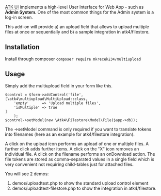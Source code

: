 [ATK UI](https://github.com/atk4/ui) implements a high-level User Interface for Web App - such as **Admin System**. One of the most common things for the Admin system is a log-in screen.

This add-on will provide a) an upload field that allows to upload multiple files at once or sequentially and b) a sample integration in atk4/filestore. 


## Installation

Install through composer `composer require mkrecek234/multiupload`

## Usage


Simply add the multiupload field in your form like this.

```
$control = $form->addControl('file', [\atk4\multiupload\MultiUpload::class,
    'empty'      => 'Upload multiple files',
    'isMultiple' => true
]
    );
$control->setModel(new \Atk4\Filestore\Model\File($app->db));
```
The ->setModel command is only required if you want to translate tokens into filenames (here as an example for atk4/filestore integration).

A click on the upload icon performs an upload of one or multiple files. A further click adds further items. A click on the "X" icon removes an individual file. A click on the filename performs an onDownload action. The file tokens are stored as comma-separated values in a single field which is very convenient not requiring child-tables just for attached files.

You will see 2 demos:
1) demos/uploadtest.php to show the standard upload control element
2) demos/uploadtest-filestore.php to show the integration in atk4/filestore.


